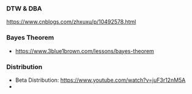 ### DTW & DBA
https://www.cnblogs.com/zhxuxu/p/10492578.html

### Bayes Theorem
- https://www.3blue1brown.com/lessons/bayes-theorem

### Distribution
- Beta Distribution: https://www.youtube.com/watch?v=juF3r12nM5A
- 
